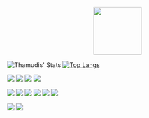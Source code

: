 <p align="center">
  <img src="https://visitor-badge.glitch.me/badge?page_id=thamudi.thamudi" width="110px">
</p>

![Thamudis' Stats](https://github-readme-stats.vercel.app/api?username=thamudi&show_icons=true&title_color=00c8ff&text_color=f5f5f5&bg_color=1a1c1d&icon_color=00c8ff&hide_border=true)
[![Top Langs](https://github-readme-stats.vercel.app/api/top-langs/?username=thamudi&layout=compact&title_color=00c8ff&text_color=f5f5f5&bg_color=1a1c1d&icon_color=00c8ff&hide_border=true)](https://github.com/anuraghazra/github-readme-stats)

![](https://img.shields.io/badge/Instructor-Node-informational?style=flat&logo=node.jslogoColor=white&color=025800)
![](https://img.shields.io/badge/Instructor-JavaScript-informational?style=flat&logo=javascript&logoColor=white&color=f7df1c)
![](https://img.shields.io/badge/Instructor-ReactJS-informational?style=flat&logo=react&logoColor=white&color=61dafb)
![](https://img.shields.io/badge/Instructor-ExpressJS-informational?style=flat&logo=express&logoColor=white&color=white)

![](https://img.shields.io/badge/Developer-Node-informational?style=flat&logo=node.jslogoColor=white&color=025800)
![](https://img.shields.io/badge/Developer-JavaScript-informational?style=flat&logo=javascript&logoColor=white&color=f7df1c)
![](https://img.shields.io/badge/Developer-Typescript-informational?style=flat&logo=typescript&logoColor=white&color=2f74c0)
![](https://img.shields.io/badge/Developer-HTML-informational?style=flat&logo=html5&logoColor=white&color=dc4a27)
![](https://img.shields.io/badge/Developer-CSS-informational?style=flat&logo=css-wizardry&logoColor=white&color=264bdc)
![](https://img.shields.io/badge/Developer-Python-informational?style=flat&logo=pyhton-wizardry&logoColor=white&color=004daa)

![](https://img.shields.io/badge/Developer-ExpressJS-informational?style=flat&logo=express&logoColor=white&color=white)
![](https://img.shields.io/badge/Developer-Django-informational?style=flat&logo=django&logoColor=white&color=0c4b33)
